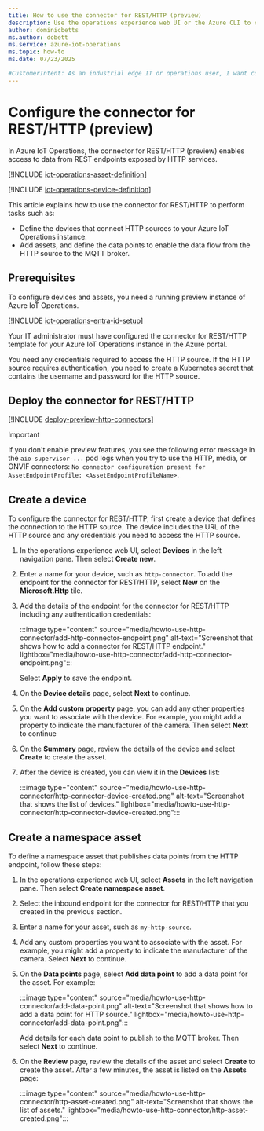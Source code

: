 ```yaml
---
title: How to use the connector for REST/HTTP (preview)
description: Use the operations experience web UI or the Azure CLI to configure assets and devices for connections to HTTP endpoints.
author: dominicbetts
ms.author: dobett
ms.service: azure-iot-operations
ms.topic: how-to
ms.date: 07/23/2025

#CustomerIntent: As an industrial edge IT or operations user, I want configure my Azure IoT Operations environment so that I can access data from HTTP/REST endpoints.
---
```


# Configure the connector for REST/HTTP (preview)

In Azure IoT Operations, the connector for REST/HTTP (preview) enables access to data from REST endpoints exposed by HTTP services.

[!INCLUDE [iot-operations-asset-definition](../includes/iot-operations-asset-definition.md)]

[!INCLUDE [iot-operations-device-definition](../includes/iot-operations-device-definition.md)]

This article explains how to use the connector for REST/HTTP to perform tasks such as:

- Define the devices that connect HTTP sources to your Azure IoT Operations instance.
- Add assets, and define the data points to enable the data flow from the HTTP source to the MQTT broker.

## Prerequisites

To configure devices and assets, you need a running preview instance of Azure IoT Operations.

[!INCLUDE [iot-operations-entra-id-setup](../includes/iot-operations-entra-id-setup.md)]

Your IT administrator must have configured the connector for REST/HTTP template for your Azure IoT Operations instance in the Azure portal.

You need any credentials required to access the HTTP source. If the HTTP source requires authentication, you need to create a Kubernetes secret that contains the username and password for the HTTP source.

## Deploy the connector for REST/HTTP

[!INCLUDE [deploy-preview-http-connectors](../includes/deploy-preview-media-connectors.md)]

> [!IMPORTANT]
> If you don't enable preview features, you see the following error message in the `aio-supervisor-...` pod logs when you try to use the HTTP, media, or ONVIF connectors: `No connector configuration present for AssetEndpointProfile: <AssetEndpointProfileName>`.

## Create a device

To configure the connector for REST/HTTP, first create a device that defines the connection to the HTTP source. The device includes the URL of the HTTP source and any credentials you need to access the HTTP source.

1. In the operations experience web UI, select **Devices** in the left navigation pane. Then select **Create new**.

1. Enter a name for your device, such as `http-connector`. To add the endpoint for the connector for REST/HTTP, select **New** on the **Microsoft.Http** tile.

1. Add the details of the endpoint for the connector for REST/HTTP including any authentication credentials:

    :::image type="content" source="media/howto-use-http-connector/add-http-connector-endpoint.png" alt-text="Screenshot that shows how to add a connector for REST/HTTP endpoint." lightbox="media/howto-use-http-connector/add-http-connector-endpoint.png":::

    Select **Apply** to save the endpoint.

1. On the **Device details** page, select **Next** to continue.

1. On the **Add custom property** page, you can add any other properties you want to associate with the device. For example, you might add a property to indicate the manufacturer of the camera. Then select **Next** to continue

1. On the **Summary** page, review the details of the device and select **Create** to create the asset.

1. After the device is created, you can view it in the **Devices** list:

    :::image type="content" source="media/howto-use-http-connector/http-connector-device-created.png" alt-text="Screenshot that shows the list of devices." lightbox="media/howto-use-http-connector/http-connector-device-created.png":::

## Create a namespace asset

To define a namespace asset that publishes data points from the HTTP endpoint, follow these steps:

1. In the operations experience web UI, select **Assets** in the left navigation pane. Then select **Create namespace asset**.

1. Select the inbound endpoint for the connector for REST/HTTP that you created in the previous section.

1. Enter a name for your asset, such as `my-http-source`.

1. Add any custom properties you want to associate with the asset. For example, you might add a property to indicate the manufacturer of the camera. Select **Next** to continue.

1. On the **Data points** page, select **Add data point** to add a data point for the asset. For example:

    :::image type="content" source="media/howto-use-http-connector/add-data-point.png" alt-text="Screenshot that shows how to add a data point for HTTP source." lightbox="media/howto-use-http-connector/add-data-point.png":::

    Add details for each data point to publish to the MQTT broker. Then select **Next** to continue.

1. On the **Review** page, review the details of the asset and select **Create** to create the asset. After a few minutes, the asset is listed on the **Assets** page:

    :::image type="content" source="media/howto-use-http-connector/http-asset-created.png" alt-text="Screenshot that shows the list of assets." lightbox="media/howto-use-http-connector/http-asset-created.png":::
